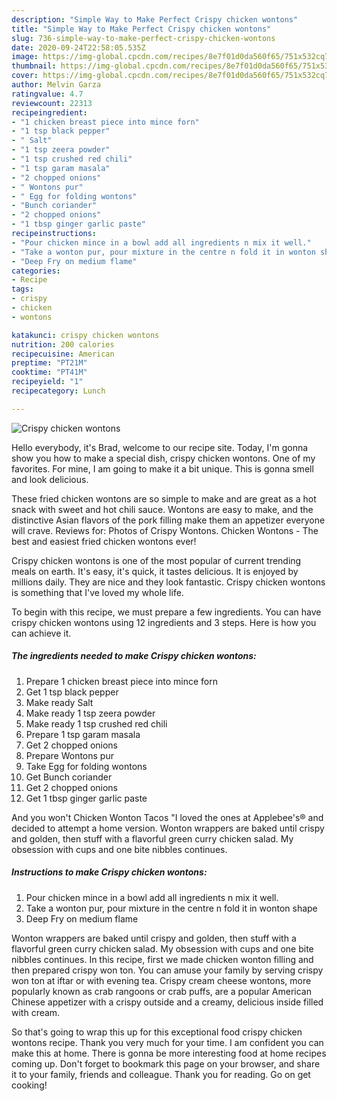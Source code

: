 ```yaml
---
description: "Simple Way to Make Perfect Crispy chicken wontons"
title: "Simple Way to Make Perfect Crispy chicken wontons"
slug: 736-simple-way-to-make-perfect-crispy-chicken-wontons
date: 2020-09-24T22:58:05.535Z
image: https://img-global.cpcdn.com/recipes/8e7f01d0da560f65/751x532cq70/crispy-chicken-wontons-recipe-main-photo.jpg
thumbnail: https://img-global.cpcdn.com/recipes/8e7f01d0da560f65/751x532cq70/crispy-chicken-wontons-recipe-main-photo.jpg
cover: https://img-global.cpcdn.com/recipes/8e7f01d0da560f65/751x532cq70/crispy-chicken-wontons-recipe-main-photo.jpg
author: Melvin Garza
ratingvalue: 4.7
reviewcount: 22313
recipeingredient:
- "1 chicken breast piece into mince forn"
- "1 tsp black pepper"
- " Salt"
- "1 tsp zeera powder"
- "1 tsp crushed red chili"
- "1 tsp garam masala"
- "2 chopped onions"
- " Wontons pur"
- " Egg for folding wontons"
- "Bunch coriander"
- "2 chopped onions"
- "1 tbsp ginger garlic paste"
recipeinstructions:
- "Pour chicken mince in a bowl add all ingredients n mix it well."
- "Take a wonton pur, pour mixture in the centre n fold it in wonton shape"
- "Deep Fry on medium flame"
categories:
- Recipe
tags:
- crispy
- chicken
- wontons

katakunci: crispy chicken wontons 
nutrition: 200 calories
recipecuisine: American
preptime: "PT21M"
cooktime: "PT41M"
recipeyield: "1"
recipecategory: Lunch

---
```



![Crispy chicken wontons](https://img-global.cpcdn.com/recipes/8e7f01d0da560f65/751x532cq70/crispy-chicken-wontons-recipe-main-photo.jpg)

Hello everybody, it's Brad, welcome to our recipe site. Today, I'm gonna show you how to make a special dish, crispy chicken wontons. One of my favorites. For mine, I am going to make it a bit unique. This is gonna smell and look delicious.

These fried chicken wontons are so simple to make and are great as a hot snack with sweet and hot chili sauce. Wontons are easy to make, and the distinctive Asian flavors of the pork filling make them an appetizer everyone will crave. Reviews for: Photos of Crispy Wontons. Chicken Wontons - The best and easiest fried chicken wontons ever!

Crispy chicken wontons is one of the most popular of current trending meals on earth. It's easy, it's quick, it tastes delicious. It is enjoyed by millions daily. They are nice and they look fantastic. Crispy chicken wontons is something that I've loved my whole life.


To begin with this recipe, we must prepare a few ingredients. You can have crispy chicken wontons using 12 ingredients and 3 steps. Here is how you can achieve it.

<!--inarticleads1-->

##### The ingredients needed to make Crispy chicken wontons:

1. Prepare 1 chicken breast piece into mince forn
1. Get 1 tsp black pepper
1. Make ready  Salt
1. Make ready 1 tsp zeera powder
1. Make ready 1 tsp crushed red chili
1. Prepare 1 tsp garam masala
1. Get 2 chopped onions
1. Prepare  Wontons pur
1. Take  Egg for folding wontons
1. Get Bunch coriander
1. Get 2 chopped onions
1. Get 1 tbsp ginger garlic paste


And you won&#39;t Chicken Wonton Tacos &#34;I loved the ones at Applebee&#39;s® and decided to attempt a home version. Wonton wrappers are baked until crispy and golden, then stuff with a flavorful green curry chicken salad. My obsession with cups and one bite nibbles continues. 

<!--inarticleads2-->

##### Instructions to make Crispy chicken wontons:

1. Pour chicken mince in a bowl add all ingredients n mix it well.
1. Take a wonton pur, pour mixture in the centre n fold it in wonton shape
1. Deep Fry on medium flame


Wonton wrappers are baked until crispy and golden, then stuff with a flavorful green curry chicken salad. My obsession with cups and one bite nibbles continues. In this recipe, first we made chicken wonton filling and then prepared crispy won ton. You can amuse your family by serving crispy won ton at iftar or with evening tea. Crispy cream cheese wontons, more popularly known as crab rangoons or crab puffs, are a popular American Chinese appetizer with a crispy outside and a creamy, delicious inside filled with cream. 

So that's going to wrap this up for this exceptional food crispy chicken wontons recipe. Thank you very much for your time. I am confident you can make this at home. There is gonna be more interesting food at home recipes coming up. Don't forget to bookmark this page on your browser, and share it to your family, friends and colleague. Thank you for reading. Go on get cooking!
